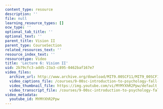 ```yaml
---
content_type: resource
description: ''
file: null
learning_resource_types: []
ocw_type: ''
optional_tab_title: ''
optional_text: ''
parent_title: Vision II
parent_type: CourseSection
related_resources_text: ''
resource_index_text: ''
resourcetype: Video
title: 'Lecture 6: Vision II'
uid: 2b79cfc3-add5-23a3-c895-0462baf167e7
video_files:
  archive_url: http://www.archive.org/download/MIT9.00SCF11/MIT9_00SCF11_lec06_300k.mp4
  video_captions_file: /courses/9-00sc-introduction-to-psychology-fall-2011/a4a9d71f517f53d6996359c9e624ce29_MYMYXhR2Ppw.vtt
  video_thumbnail_file: https://img.youtube.com/vi/MYMYXhR2Ppw/default.jpg
  video_transcript_file: /courses/9-00sc-introduction-to-psychology-fall-2011/bf1438f5da28d404bf4f76053d8a8077_MYMYXhR2Ppw.pdf
video_metadata:
  youtube_id: MYMYXhR2Ppw
---
```

